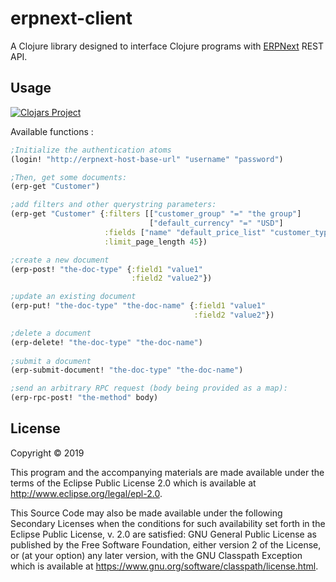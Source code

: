 # erpnext-client

A Clojure library designed to interface Clojure programs with [ERPNext](https://github.com/frappe/erpnext) REST API.

## Usage

[![Clojars Project](https://img.shields.io/clojars/v/org.clojars.toxnico/erpnext-client.svg)](https://clojars.org/erpnext-client)

Available functions :

```clojure
;Initialize the authentication atoms
(login! "http://erpnext-host-base-url" "username" "password")

;Then, get some documents:
(erp-get "Customer")

;add filters and other querystring parameters:
(erp-get "Customer" {:filters [["customer_group" "=" "the group"]
                               ["default_currency" "=" "USD"]
                     :fields ["name" "default_price_list" "customer_type"]
                     :limit_page_length 45})

;create a new document
(erp-post! "the-doc-type" {:field1 "value1"
                           :field2 "value2"})

;update an existing document
(erp-put! "the-doc-type" "the-doc-name" {:field1 "value1"
                                         :field2 "value2"})

;delete a document
(erp-delete! "the-doc-type" "the-doc-name")
 
;submit a document
(erp-submit-document! "the-doc-type" "the-doc-name")

;send an arbitrary RPC request (body being provided as a map):
(erp-rpc-post! "the-method" body) 

```

## License

Copyright © 2019 

This program and the accompanying materials are made available under the
terms of the Eclipse Public License 2.0 which is available at
http://www.eclipse.org/legal/epl-2.0.

This Source Code may also be made available under the following Secondary
Licenses when the conditions for such availability set forth in the Eclipse
Public License, v. 2.0 are satisfied: GNU General Public License as published by
the Free Software Foundation, either version 2 of the License, or (at your
option) any later version, with the GNU Classpath Exception which is available
at https://www.gnu.org/software/classpath/license.html.
